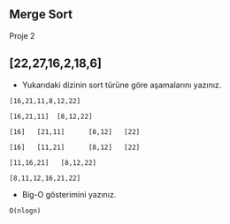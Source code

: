 ## **Merge Sort**

Proje 2

## **[22,27,16,2,18,6]**

- Yukarıdaki dizinin sort türüne göre aşamalarını yazınız.

```
[16,21,11,8,12,22] 

[16,21,11]  [8,12,22]

[16]   [21,11]      [8,12]   [22]

[16]   [11,21]      [8,12]   [22]  

[11,16,21]   [8,12,22]

[8,11,12,16,21,22]

```

- Big-O gösterimini yazınız.

```
O(nlogn)
```
